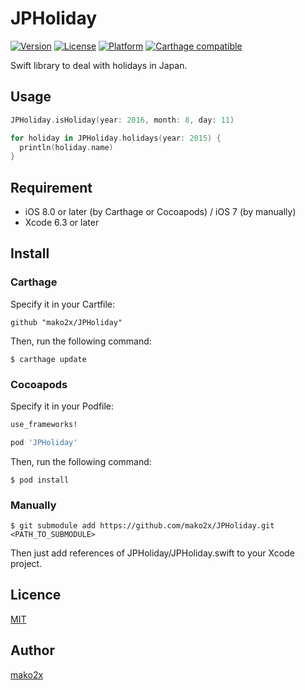 JPHoliday
====
[![Version](https://img.shields.io/cocoapods/v/JPHoliday.svg)](http://cocoadocs.org/docsets/JPHoliday)
[![License](https://img.shields.io/cocoapods/l/JPHoliday.svg)](http://cocoadocs.org/docsets/JPHoliday)
[![Platform](https://img.shields.io/cocoapods/p/JPHoliday.svg)](http://cocoadocs.org/docsets/JPHoliday)
[![Carthage compatible](https://img.shields.io/badge/Carthage-compatible-4BC51D.svg?style=flat)](https://github.com/Carthage/Carthage)

Swift library to deal with holidays in Japan.

## Usage

```swift
JPHoliday.isHoliday(year: 2016, month: 8, day: 11)

for holiday in JPHoliday.holidays(year: 2015) {
  println(holiday.name)
}
```

## Requirement

 - iOS 8.0 or later (by Carthage or Cocoapods) / iOS 7 (by manually)
 - Xcode 6.3 or later

## Install

### Carthage

Specify it in your Cartfile:

```
github "mako2x/JPHoliday"
```

Then, run the following command:

```
$ carthage update
```

### Cocoapods

Specify it in your Podfile:

```ruby
use_frameworks!

pod 'JPHoliday'
```

Then, run the following command:

```
$ pod install
```

### Manually

```
$ git submodule add https://github.com/mako2x/JPHoliday.git <PATH_TO_SUBMODULE>
```

Then just add references of JPHoliday/JPHoliday.swift to your Xcode project.

## Licence

[MIT](https://github.com/mako2x/JPHoliday/blob/master/LICENSE)

## Author

[mako2x](https://github.com/mako2x)
